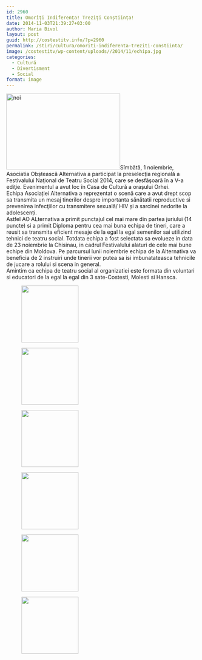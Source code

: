 ```yaml
---
id: 2960
title: Omorîți Indiferența! Treziți Conștiința!
date: 2014-11-03T21:39:27+03:00
author: Maria Bivol
layout: post
guid: http://costestitv.info/?p=2960
permalink: /stiri/cultura/omoriti-indiferenta-treziti-constiinta/
image: /costestitv/wp-content/uploads//2014/11/echipa.jpg
categories:
  - Cultură
  - Divertisment
  - Social
format: image
---
```

[<img class="alignleft size-medium wp-image-2961" src="/costestitv/wp-content/uploads//2014/11/noi.jpg" alt="noi" width="300" height="200" srcset="/costestitv/wp-content/uploads//2014/11/noi.jpg 300w, /costestitv/wp-content/uploads//2014/11/noi.jpg 90w, /costestitv/wp-content/uploads//2014/11/noi.jpg 180w, /costestitv/wp-content/uploads//2014/11/noi.jpg 95w, /costestitv/wp-content/uploads//2014/11/noi.jpg 960w" sizes="(max-width: 300px) 100vw, 300px" />](/costestitv/wp-content/uploads//2014/11/noi.jpg)Sîmbătă, 1 noiembrie, Asociatia Obștească Alternativa a participat la preselecţia regională a Festivalului Naţional de Teatru Social 2014, care se desfăşoară în a V-a ediţie. Evenimentul a avut loc în Casa de Cultură a orașului Orhei.  
Echipa Asociației Alternativa a reprezentat o scenă care a avut drept scop sa transmita un mesaj tinerilor despre importanta sănătatii reproductive si prevenirea infecţiilor cu transmitere sexuală/ HIV și a sarcinei nedorite la adolescenți.  
Astfel AO ALternativa a primit punctajul cel mai mare din partea juriului (14 puncte) si a primit Diploma pentru cea mai buna echipa de tineri, care a reusit sa transmita eficient mesaje de la egal la egal semenilor sai utilizind tehnici de teatru social. Totdata echipa a fost selectata sa evolueze in data de 23 noiembrie la Chisinau, in cadrul Festivalului alaturi de cele mai bune echipe din Moldova. Pe parcursul lunii noiembrie echipa de la Alternativa va beneficia de 2 instruiri unde tinerii vor putea sa isi imbunatateasca tehnicile de jucare a rolului si scena in general.  
Amintim ca echipa de teatru social al organizatiei este formata din voluntari si educatori de la egal la egal din 3 sate-Costesti, Molesti si Hansca.

<div id='gallery-14' class='gallery galleryid-2960 gallery-columns-3 gallery-size-thumbnail'>
  <figure class='gallery-item'> 
  
  <div class='gallery-icon landscape'>
    <a href='/costestitv/stiri/cultura/omoriti-indiferenta-treziti-constiinta/attachment/9441_751090501612021_4090845553615523054_n/'><img width="150" height="150" src="/costestitv/wp-content/uploads//2014/11/9441_751090501612021_4090845553615523054_n.jpg" class="attachment-thumbnail size-thumbnail" alt="" /></a>
  </div></figure><figure class='gallery-item'> 
  
  <div class='gallery-icon landscape'>
    <a href='/costestitv/stiri/cultura/omoriti-indiferenta-treziti-constiinta/attachment/echipa/'><img width="150" height="150" src="/costestitv/wp-content/uploads//2014/11/echipa.jpg" class="attachment-thumbnail size-thumbnail" alt="" /></a>
  </div></figure><figure class='gallery-item'> 
  
  <div class='gallery-icon landscape'>
    <a href='/costestitv/stiri/cultura/omoriti-indiferenta-treziti-constiinta/attachment/echipa2/'><img width="150" height="150" src="/costestitv/wp-content/uploads//2014/11/echipa2.jpg" class="attachment-thumbnail size-thumbnail" alt="" /></a>
  </div></figure><figure class='gallery-item'> 
  
  <div class='gallery-icon landscape'>
    <a href='/costestitv/stiri/cultura/omoriti-indiferenta-treziti-constiinta/attachment/p1280589/'><img width="150" height="150" src="/costestitv/wp-content/uploads//2014/11/P1280589.jpg" class="attachment-thumbnail size-thumbnail" alt="" /></a>
  </div></figure><figure class='gallery-item'> 
  
  <div class='gallery-icon landscape'>
    <a href='/costestitv/stiri/cultura/omoriti-indiferenta-treziti-constiinta/attachment/speach/'><img width="150" height="150" src="/costestitv/wp-content/uploads//2014/11/speach.jpg" class="attachment-thumbnail size-thumbnail" alt="" /></a>
  </div></figure><figure class='gallery-item'> 
  
  <div class='gallery-icon landscape'>
    <a href='/costestitv/stiri/cultura/omoriti-indiferenta-treziti-constiinta/attachment/speach2/'><img width="150" height="150" src="/costestitv/wp-content/uploads//2014/11/speach2.jpg" class="attachment-thumbnail size-thumbnail" alt="" /></a>
  </div></figure>
</div>